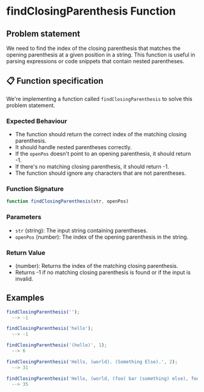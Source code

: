 # findClosingParenthesis Function

## Problem statement

We need to find the index of the closing parenthesis that matches the opening parenthesis at a given position in a string. This function is useful in parsing expressions or code snippets that contain nested parentheses.

## 📋 Function specification

We're implementing a function called `findClosingParenthesis` to solve this problem statement.

### Expected Behaviour

- The function should return the correct index of the matching closing parenthesis.
- It should handle nested parentheses correctly.
- If the `openPos` doesn't point to an opening parenthesis, it should return -1.
- If there's no matching closing parenthesis, it should return -1.
- The function should ignore any characters that are not parentheses.

### Function Signature

```javascript
function findClosingParenthesis(str, openPos)
```

### Parameters

- `str` (string): The input string containing parentheses.
- `openPos` (number): The index of the opening parenthesis in the string.

### Return Value

- (number): Returns the index of the matching closing parenthesis.
- Returns -1 if no matching closing parenthesis is found or if the input is invalid.

## Examples

```javascript
findClosingParenthesis('');
  --> -1
```

```javascript
findClosingParenthesis('hello');
  --> -1
```

```javascript
findClosingParenthesis('(hello)', 1);
  --> 6
```

```javascript
findClosingParenthesis('Hello, (world). (Something Else).', 2);
  --> 31
```

```javascript
findClosingParenthesis('Hello, (world, (foo) bar (something) else), foo (bar) cat', 3);
  --> 35
```
